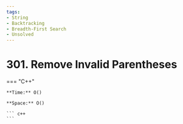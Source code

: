 ```yaml
---
tags:
- String
- Backtracking
- Breadth-First Search
- Unsolved
---
```



# 301. Remove Invalid Parentheses

=== "C++"

    **Time:** O()

    **Space:** O()

    ``` c++
    ```